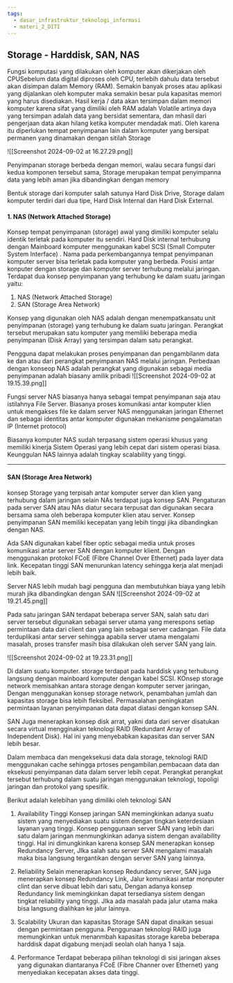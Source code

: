 ```yaml
---
tags:
  - dasar_infrastruktur_teknologi_informasi
  - materi_2_DITI
---
```

## Storage - Harddisk, SAN, NAS

Fungsi komputasi yang dilakukan oleh komputer akan dikerjakan oleh CPUSebelum data digital diproses oleh CPU, terlebih dahulu data tersebut akan disimpan dalam Memory (RAM). Semakin banyak proses atau aplikasi yang dijalankan oleh komputer maka semakin besar pula kapasitas memori yang harus disediakan. Hasil kerja / data akan tersimpan dalam memori komputer karena sifat yang dimiliki oleh RAM adalah Volatile artinya daya yang tersimpan adalah data yang bersidat sementara, dan mhasil dari pengerjaan data akan hilang ketika komputer mendadak mati. Oleh karena itu diperlukan tempat penyimpanan lain dalam komputer yang bersipat permanen yang dinamakan dengan sitilah Storage

![[Screenshot 2024-09-02 at 16.27.29.png]]

Penyimpanan storage berbeda dengan memori, walau secara fungsi dari kedua komponen tersebut sama, Storage merupakan tempat penyimpanna data yang lebih aman jika dibandingkan dengan memory

Bentuk storage dari komputer salah satunya Hard Disk Drive, Storage dalam komputer terdiri dari dua tipe, Hard Disk Internal dan Hard Disk External.

#### 1. NAS (Network Attached Storage)

Konsep tempat penyimpanan (storage) awal yang dimiliki komputer selalu identik terletak pada komputer itu sendiri. Hard Disk internal terhubung dengan Mainboard komputer menggunakan kabel SCSI (Small Computer System Interface) . Nama pada perkembangannya tempat penyimpanan komputer server bisa terletak pada komputer yang berbeda. Posisi antar konputer dengan storage dan komputer server terhubung melalui jaringan. Terdapat dua konsep penyimpanan yang terhubung ke dalam suatu jaringan yaitu:

1. NAS (Network Attached Storage)
2. SAN (Storage Area Network)

Konsep yang digunakan oleh NAS adalah dengan menempatkansatu unit penyimpanan (storage) yang terhubung ke dalam suatu jaringan. Perangkat tersebut merupakan satu komputer yang memiliki beberapa media penyimpanan (Disk Array) yang tersimpan dalam satu perangkat.

Pengguna dapat melakukan proses penyimpanan dan pengambilanm data ke dan atau dari perangkat penyimpanan NAS melalui jaringan. Perbedaan dengan konseop NAS adalah perangkat yang digunakan sebagai media penyimpanan adalah biasany amilik pribadi
![[Screenshot 2024-09-02 at 19.15.39.png]]

Fungsi server NAS biasanya hanya sebagai tempat penyimpanan saja atau istilahnya File Server. Biasanya proses komunikasi antar komputer klien untuk mengakses file ke dalam server NAS menggunakan jaringan Ethernet dan sebagai identitas antar komputer digunakan mekanisme pengalamatan IP (Internet protocol)

Biasanya komputer NAS sudah terpasang sistem operasi khusus yang memiliki kinerja Sistem Operasi yang lebih cepat dari sistem operasi biasa. Keunggulan NAS lainnya adalah tingkay scalability yang tinggi.

---

#### SAN (Storage Area Network)

konsep Storage yang terpisah antar komputer server dan klien yang terhubung dalam jaringan selain NAs terdapat juga konsep SAN. Pengaturan pada server SAN atau NAs diatur secara terpusat dan digunakan secara bersama sama oleh beberapa komputer klien atau server. Konsep penyimpanan SAN memiliki kecepatan yang lebih tinggi jika dibandingkan dengan NAS.

Ada SAN digunakan kabel fiber optic sebagai media untuk proses komunikasi antar server SAN dengan komputer klient. Dengan menggunakan protokol FCoE (Fibre Channel Over Ethernet) pada layer data link. Kecepatan tinggi SAN menurunkan latency sehingga kerja alat menjadi lebih baik.

Server NAS lebih mudah bagi pengguna dan membutuhkan biaya yang lebih murah jika dibandingkan dengan SAN
![[Screenshot 2024-09-02 at 19.21.45.png]]

Pada satu jaringan SAN terdapat beberapa server SAN, salah satu dari server tersebut digunakan sebagai server utama yang merespons setiap permintaan data dari client dan yang lain sebagai server cadangan. File data terduplikasi antar server sehingga apabila server utama mengalami masalah, proses transfer masih bisa dilakukan oleh server SAN yang lain.

![[Screenshot 2024-09-02 at 19.23.31.png]]




Di dalam suatu komputer. storage terdapat pada harddisk yang terhubung langsung dengan mainboard komputer dengan kabel SCSI. KOnsep storage network memisahkan antara storage dengan komputer server jaringan, Dengan menggunakan konsep storage network, penambahan jumlah dan kapasitas storage bisa lebih fleksibel. Permasalahan peningkatan permintaan layanan penyimpanan data dapat diatasi dengan konsep SAN.

SAN Juga menerapkan konsep disk arrat, yakni data dari server disatukan secara virtual mengginakan teknologi RAID (Redundant Array of Independent Disk). Hal ini yang menyebabkan kapasitas dan server SAN lebih besar.

Dalam membaca dan mengeksekusi data dala storage, teknologi RAID menggunakan cache sehingga prtoses pengambilan.pembacaan data dan eksekusi penyimpanan data dalam server lebih cepat. Perangkat perangkat tersebut terhubung dalam suatu jaringan menggunakan teknologi, topoligi jaringan dan protokol yang spesifik.

Berikut adalah kelebihan yang dimiliki oleh teknologi SAN

1. Availability Tinggi
   Konsep jaringan SAN memingkinkan adanya suatu sistem yang menyediakan suatu sistem dengan tingkan keterdesiaan layanan yang tinggi. Konsep penggunaan server SAN yang lebih dari satu dalam jaringan menmungkinkan adanya sistem dengan availability tinggi. Hal ini dimungkinkan karena konsep SAN menerapkan konsep Redundancy Server,  JIka salah satu server SAN mengalami masalah maka bisa langsung tergantikan dengan server SAN yang lainnya.
   
2. Reliability
   Selain menerapkan konsep Redundancy server, SAN juga menerapkan konsep Redundancy Link, Jalur komunikasi antar monputer clint dan serve dibuat lebih dari satu, Dengan adanya konsep Redundancy link memingkinkan dapat tersedianya sistem dengan tingkat reliability yang tinggi. JIka ada masalah pada jalur utama maka bisa langsung dialihkan ke jalur lainnya.
   
3. Scalability
   Ukuran dan kapasitas Storage SAN dapat dinaikan sesuai dengan permintaan pengguna. Penggunaan teknologi RAID juga memungkinkan untuk menanmbah kapasitas storage kareba beberapa harddisk dapat digabung menjadi seolah olah hanya 1 saja.
   
4. Performance
   Terdapat beberapa pilihan teknologi di sisi jaringan akses yang digunakan diantaranya FCoE (Fibre Channer over Ethernet) yang menyediakan  kecepatan akses data tinggi.

